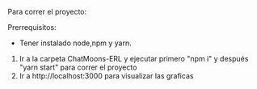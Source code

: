 
Para correr el proyecto: 

Prerrequisitos: 
- Tener instalado node,npm y yarn.

1. Ir a la carpeta ChatMoons-ERL y ejecutar primero "npm i" y después "yarn start" para correr el proyecto
2. Ir a http://localhost:3000 para visualizar las graficas

